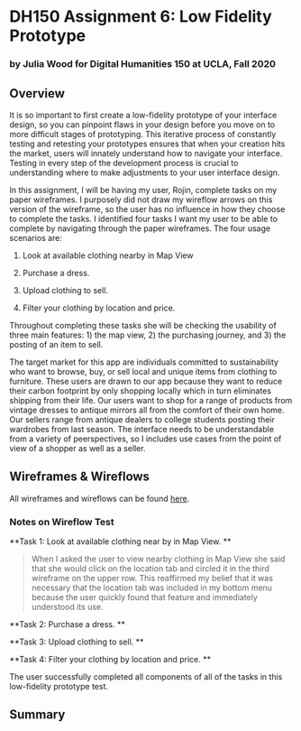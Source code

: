 # DH150 Assignment 6: Low Fidelity Prototype

### by Julia Wood for Digital Humanities 150 at UCLA, Fall 2020 


## Overview

It is so important to first create a low-fidelity prototype of your interface design, so you can pinpoint flaws in your design before you move on to more difficult stages of prototyping. This iterative process of constantly testing and retesting your prototypes ensures that when your creation hits the market, users will innately understand how to navigate your interface. Testing in every step of the development process is crucial to understanding where to make adjustments to your user interface design. 

In this assignment, I will be having my user, Rojin, complete tasks on my paper wireframes. I purposely did not draw my wireflow arrows on this version of the wireframe, so the user has no influence in how they choose to complete the tasks. I identified four tasks I want my user to be able to complete by navigating through the paper wireframes. The four usage scenarios are:    

1. Look at available clothing nearby in Map View  
 
2. Purchase a dress.   

3. Upload clothing to sell.

4. Filter your clothing by location and price.

Throughout completing these tasks she will be checking the usability of three main features: 1) the map view, 2) the purchasing journey, and 3) the posting of an item to sell. 

The target market for this app are individuals committed to sustainability who want to browse, buy, or sell local and unique items from clothing to furniture. These users are drawn to our app because they want to reduce their carbon footprint by only shopping locally which in turn eliminates shipping from their life. Our users want to shop for a range of products from vintage dresses to antique mirrors all from the comfort of their own home. Our sellers range from antique dealers to college students posting their wardrobes from last season. The interface needs to be understandable from a variety of peerspectives, so I includes use cases from the point of view of a shopper as well as a seller. 



## Wireframes & Wireflows

All wireframes and wireflows can be found [here](https://docs.google.com/presentation/d/14I6syQIHZ066PEa7G0XNARaJVJX5WeURCuqU0xHJTFk/edit?usp=sharing).

### Notes on Wireflow Test

**Task 1: Look at available clothing near by in Map View.  **
>  When I asked the user to view nearby clothing in Map View she said that she would click on the location tab and circled it in the third wireframe on the upper row. This reaffirmed my belief that it was necessary that the location tab was included in my bottom menu because the user quickly found that feature and immediately understood its use. 

**Task 2: Purchase a dress.  **
>

**Task 3: Upload clothing to sell. **
>

**Task 4: Filter your clothing by location and price. **
>


The user successfully completed all components of all of the tasks in this low-fidelity prototype test. 

## Summary
